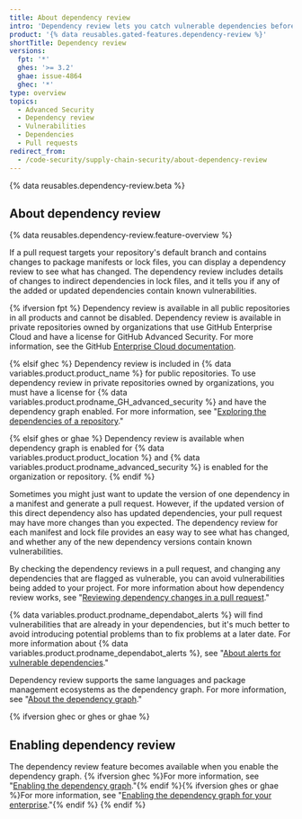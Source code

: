```yaml
---
title: About dependency review
intro: 'Dependency review lets you catch vulnerable dependencies before you introduce them to your environment, and provides information on license, dependents, and age of dependencies.'
product: '{% data reusables.gated-features.dependency-review %}'
shortTitle: Dependency review
versions:
  fpt: '*'
  ghes: '>= 3.2'
  ghae: issue-4864
  ghec: '*'
type: overview
topics:
  - Advanced Security
  - Dependency review
  - Vulnerabilities
  - Dependencies
  - Pull requests
redirect_from:
  - /code-security/supply-chain-security/about-dependency-review
---
```


{% data reusables.dependency-review.beta %}

## About dependency review

{% data reusables.dependency-review.feature-overview %}

If a pull request targets your repository's default branch and contains changes to package manifests or lock files, you can display a dependency review to see what has changed. The dependency review includes details of changes to indirect dependencies in lock files, and it tells you if any of the added or updated dependencies contain known vulnerabilities.

{% ifversion fpt %}
Dependency review is available in all public repositories in all products and cannot be disabled. Dependency review is available in private repositories owned by organizations that use GitHub Enterprise Cloud and have a license for GitHub Advanced Security. For more information, see the GitHub [Enterprise Cloud documentation](/enterprise-cloud@latest/code-security/supply-chain-security/understanding-your-software-supply-chain/about-dependency-review).

{% elsif ghec %}
Dependency review is included in {% data variables.product.product_name %} for public repositories. To use dependency review in private repositories owned by organizations, you must have a license for {% data variables.product.prodname_GH_advanced_security %} and have the dependency graph enabled. For more information, see "[Exploring the dependencies of a repository](/code-security/supply-chain-security/understanding-your-software-supply-chain/exploring-the-dependencies-of-a-repository#enabling-and-disabling-the-dependency-graph-for-a-private-repository)."

{% elsif ghes or ghae %}
Dependency review is available when dependency graph is enabled for {% data variables.product.product_location %} and {% data variables.product.prodname_advanced_security %} is enabled for the organization or repository.
{% endif %}

Sometimes you might just want to update the version of one dependency in a manifest and generate a pull request. However, if the updated version of this direct dependency also has updated dependencies, your pull request may have more changes than you expected. The dependency review for each manifest and lock file provides an easy way to see what has changed, and whether any of the new dependency versions contain known vulnerabilities.

By checking the dependency reviews in a pull request, and changing any dependencies that are flagged as vulnerable, you can avoid vulnerabilities being added to your project. For more information about how dependency review works, see "[Reviewing dependency changes in a pull request](/pull-requests/collaborating-with-pull-requests/reviewing-changes-in-pull-requests/reviewing-dependency-changes-in-a-pull-request)."

{% data variables.product.prodname_dependabot_alerts %} will find vulnerabilities that are already in your dependencies, but it's much better to avoid introducing potential problems than to fix problems at a later date. For more information about {% data variables.product.prodname_dependabot_alerts %}, see "[About alerts for vulnerable dependencies](/github/managing-security-vulnerabilities/about-alerts-for-vulnerable-dependencies#dependabot-alerts-for-vulnerable-dependencies)."

Dependency review supports the same languages and package management ecosystems as the dependency graph. For more information, see "[About the dependency graph](/github/visualizing-repository-data-with-graphs/about-the-dependency-graph#supported-package-ecosystems)."

{% ifversion ghec or ghes or ghae %}
## Enabling dependency review

The dependency review feature becomes available when you enable the dependency graph. {% ifversion ghec %}For more information, see "[Enabling the dependency graph](/code-security/supply-chain-security/understanding-your-software-supply-chain/about-the-dependency-graph#enabling-the-dependency-graph)."{% endif %}{% ifversion ghes or ghae %}For more information, see "[Enabling the dependency graph for your enterprise](/admin/code-security/managing-supply-chain-security-for-your-enterprise/enabling-the-dependency-graph-for-your-enterprise)."{% endif %}
{% endif %}